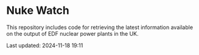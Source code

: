 # Nuke Watch

This repository includes code for retrieving the latest information available on the output of EDF nuclear power plants in the UK.

Last updated: 2024-11-18 19:11